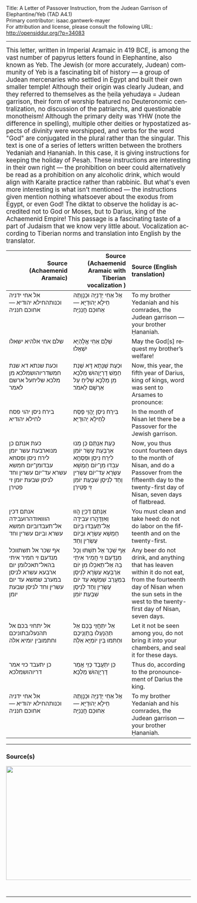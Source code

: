 <html>
<head></head>
<body>
Title: A Letter of Passover Instruction, from the Judean Garrison of Elephantine/Yeb (TAD A4.1)<br />
Primary contributor: isaac.gantwerk-mayer<br />
For attribution and license, please consult the following URL: <a href="http://opensiddur.org/?p=34083">http://opensiddur.org/?p=34083</a>
<p />
<hr />

<div class="english" lang="en" style="font-size: 1.2em;">
This letter, written in Imperial Aramaic in 419 BCE, is among the vast number of papyrus letters found in Elephantine, also known as Yeb. The Jewish (or more accurately, Judean) community of Yeb is a fascinating bit of history — a group of Judean mercenaries who settled in Egypt and built their own smaller temple! Although their origin was clearly Judean, and they referred to themselves as the ḥeila yehudaya = Judean garrison, their form of worship featured no Deuteronomic centralization, no discussion of the patriarchs, and questionable monotheism! Although the primary deity was YHW (note the difference in spelling), multiple other deities or hypostatized aspects of divinity were worshipped, and verbs for the word "God" are conjugated in the plural rather than the singular. This text is one of a series of letters written between the brothers Yedaniah and Ḥananiah. In this case, it is giving instructions for keeping the holiday of Pesaḥ. These instructions are interesting in their own right — the prohibition on beer could alternatively be read as a prohibition on any alcoholic drink, which would align with Karaite practice rather than rabbinic. But what's even more interesting is what isn't mentioned — the instructions given mention nothing whatsoever about the exodus from Egypt, or even God! The diktat to observe the holiday is accredited not to God or Moses, but to Darius, king of the Achaemenid Empire! This passage is a fascinating taste of a part of Judaism that we know very little about. Vocalization according to Tiberian norms and translation into English by the translator.
</div>


<table style="margin-left: auto;margin-right: auto;" class="draggable">
<thead><tr><th id="x" style="text-align: right;">Source (Achaemenid Aramaic)</th><th style="text-align: right;">Source (Achaemenid Aramaic with Tiberian vocalization )</th><th style="text-align: left;">Source (English translation)</th></tr></thead>
<tbody>
<tr><td style="vertical-align:top;">
<div class="imperialyeb" lang="arc">
אל אחי ידניה וכנותהחילא יהודיא — אחוכם חנניה
       
</span></div></td>
 
<td style="vertical-align:top;">
<div class="aramaic" lang="jpa">
אֶל אַחִי יְדַנְיָּה וּכְנָוָתֵהּ חֵילָא יְהוּדַיָּא — אַחוּכֵּם חֲנַנִיָּה׃ 
</span></div></td>
 
<td style="vertical-align:top;">
<div class="english" lang="en">
To my brother Yedaniah and his comrades, the Judean garrison — your brother Ḥananiah.
</div></td></tr>


<tr><td style="vertical-align:top;">
<div class="imperialyeb" lang="arc">
שלם אחי אלהיא ישאלו
</span></div></td>
 
<td style="vertical-align:top;">
<div class="aramaic" lang="jpa">
שְׁלָם אַחִי אֱלָהַיָּא יִשְׁאָלוּ׃ 
</span></div></td>
 
<td style="vertical-align:top;">
<div class="english" lang="en">
May the God[s] request my brother’s welfare!
</div></td></tr>


<tr><td style="vertical-align:top;">
<div class="imperialyeb" lang="arc">
וכעת שנתא דא שנת חמשדריוהושמלכא מן מלכא שליחעל ארשם לאמר
</span></div></td>
 
<td style="vertical-align:top;">
<div class="aramaic" lang="jpa">
וּכְעֶת שְׁנָתָא דָּא שְׁנַת חַמֵשׁ דָרְיָוֶהוּשׁ מַלְכָּא מִן מַלְכָּא שְׁלִיחַ עַל אַרְשָׁם לֵאמֹר׃ 
</span></div></td>
 
<td style="vertical-align:top;">
<div class="english" lang="en">
Now, this year, the fifth year of Darius, king of kings, word was sent to Arsames to pronounce:
</div></td></tr>


<tr><td style="vertical-align:top;">
<div class="imperialyeb" lang="arc">
בירח ניסן יהוי פסח לחילא יהודיא
</span></div></td>
 
<td style="vertical-align:top;">
<div class="aramaic" lang="jpa">
בִּירַח נִיסַן יֶהֱוֵי פֶּסַח לְחֵילָא יְהוּדַיָּא׃ 
</span></div></td>
 
<td style="vertical-align:top;">
<div class="english" lang="en">
In the month of Nisan let there be a Passover for the Jewish garrison.
</div></td></tr>


<tr><td style="vertical-align:top;">
<div class="imperialyeb" lang="arc">
כעת אנתם כן מנוארבעת עשר יומן לירח ניסן ופסחא עבדומן־יום חמשא עשרא עד־יום עשרין וחד לניסן שבעת יומן זי פטירן
</span></div></td>
 
<td style="vertical-align:top;">
<div class="aramaic" lang="jpa">
כְּעֶת אַנְתֵּם כֵּן מְנוּ אַרְבְּעַת עֲשַׂר יוֹמִן לִירַח נִיסַן וּפִסְחָא עִבִדוּ מִן־יוֹם חַמְשָׁא עַשְׂרָא עַד־יוֹם עֶשְׂרִין וְחַד לְנִיסָן שִׁבְעַת יוֹמִן זִי פַּטִּירִן׃ 
</span></div></td>
 
<td style="vertical-align:top;">
<div class="english" lang="en">
Now, you thus count fourteen days to the month of Nisan, and do a Passover from the fifteenth day to the twenty-first day of Nisan, seven days of flatbread.
</div></td></tr>


<tr><td style="vertical-align:top;">
<div class="imperialyeb" lang="arc">
אנתם דכין הווואזדהרועבידה אל־תעבדוביום חמשא עשרא וביום עשרין וחד
</span></div></td>
 
<td style="vertical-align:top;">
<div class="aramaic" lang="jpa">
אַנְתֵּם דַּכְיָן הֲווּ וְאִזְדָּהֲרוּ עִבִידָה אַל־תַעְבְּדוּ בְּיוֹם חַמְשָׁא עַשְׂרָא וּבְיוֹם עֶשְׂרִין וְחַד׃ 
</span></div></td>
 
<td style="vertical-align:top;">
<div class="english" lang="en">
You must clean and take heed: do not do labor on the fifteenth and on the twenty-first.
</div></td></tr>


<tr><td style="vertical-align:top;">
<div class="imperialyeb" lang="arc">
אף שכר אל תשתווכל מנדעם זי חמיר איתי בהאל־תאכלומן יום ארבעא עשרא לניסן במערב שמשא עד יום עשרין וחד לניסן שבעת יומן
</span></div></td>
 
<td style="vertical-align:top;">
<div class="aramaic" lang="jpa">
אַף שֵׁכָר אַל תִשְׁתּוּ וְכָל מִנְדַּעַם זִי חֲמִיר אִיתֵי בַהּ אַל־תֵאכְלוּ מִן יוֹם אַרְבְּעָא עַשְׂרָא לְנִיסָן בְמַעֲרַב שִׁמְשָׁא עַד יוֹם עֶשְׂרִין וְחַד לְנִיסָן שִׁבְעַת יוֹמִן׃ 
</span></div></td>
 
<td style="vertical-align:top;">
<div class="english" lang="en">
Any beer do not drink, and anything that has leaven within it do not eat, from the fourteenth day of Nisan when the sun sets in the west to the twenty-first day of Nisan, seven days.
</div></td></tr>


<tr><td style="vertical-align:top;">
<div class="imperialyeb" lang="arc">
אל יתחזי בכם אל תהנעלובתוניכם וחתמובין יומיא אלה 
</span></div></td>
 
<td style="vertical-align:top;">
<div class="aramaic" lang="jpa">
אַל יִתְּחֲזֵי בָּכֵם אַל תְהַנְעָלוּ בְּתַוְנֵיכֶם וּחְתִּמוּ בֵּין יוֹמַיָּא אֵלֶּה׃  
</span></div></td>
 
<td style="vertical-align:top;">
<div class="english" lang="en">
Let it not be seen among you, do not bring it into your chambers, and seal it for these days.
</div></td></tr>


<tr><td style="vertical-align:top;">
<div class="imperialyeb" lang="arc">
כן יתעבד כזי אמר דריוהושמלכא
</span></div></td>
 
<td style="vertical-align:top;">
<div class="aramaic" lang="jpa">
כֵּן יִתְעֲבֵד כְּזֵי אֲמַר דָרְיָוֶהוּשׁ מַלְכָּא׃ 
</span></div></td>
 
<td style="vertical-align:top;">
<div class="english" lang="en">
Thus do, according to the pronouncement of Darius the king.
</div></td></tr>


<tr><td style="vertical-align:top;">
<div class="imperialyeb" lang="arc">
אל אחי ידניה וכנותהחילא יהודיא — אחוכם חנניה
</span></div></td>
 
<td style="vertical-align:top;">
<div class="aramaic" lang="jpa">
אֶל אַחִי יְדַנְיָּה וּכְנָוָתֵהּ חֵילָא יְהוּדַיָּא — אַחוּכֵּם חֲנַנִיָּה׃
</span></div></td>
 
<td style="vertical-align:top;">
<div class="english" lang="en">
To my brother Yedaniah and his comrades, the Judean garrison — your brother Ḥananiah.
</div></td></tr>
</tbody></table>

<hr />

<h3>Source(s)</h3>

<a href="https://opensiddur.org/wp-content/uploads/2020/10/Passover_Letter_Front.jpg"><img src="https://opensiddur.org/wp-content/uploads/2020/10/Passover_Letter_Front.jpg" alt="" width="640" height="311" class="alignnone size-full wp-image-34084" /></a>

&nbsp;

<hr />

&nbsp;
</body>
</html>